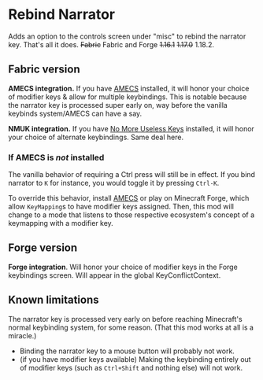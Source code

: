 # Rebind Narrator

Adds an option to the controls screen under "misc" to rebind the narrator key. That's all it does. ~~Fabric~~ Fabric and Forge ~~1.16.1~~ ~~1.17.0~~ 1.18.2.

## Fabric version

**AMECS integration.** If you have [AMECS](https://www.curseforge.com/minecraft/mc-mods/amecs) installed, it will honor your choice of modifier keys & allow for multiple keybindings. This is notable because the narrator key is processed super early on, way before the vanilla keybinds system/AMECS can have a say.

**NMUK integration.** If you have [No More Useless Keys](https://www.curseforge.com/minecraft/mc-mods/nmuk) installed, it will honor your choice of alternate keybindings. Same deal here.

### If AMECS is *not* installed

The vanilla behavior of requiring a Ctrl press will still be in effect. If you bind narrator to `K` for instance, you would toggle it by pressing `Ctrl-K`.

To override this behavior, install [AMECS](https://www.curseforge.com/minecraft/mc-mods/amecs) or play on Minecraft Forge, which allow `KeyMapping`s to have modifier keys assigned. Then, this mod will change to a mode that listens to those respective ecosystem's concept of a keymapping with a modifier key.

## Forge version

**Forge integration**. Will honor your choice of modifier keys in the Forge keybindings screen. Will appear in the global KeyConflictContext.

## Known limitations

The narrator key is processed very early on before reaching Minecraft's normal keybinding system, for some reason. (That this mod works at all is a miracle.)

* Binding the narrator key to a mouse button will probably not work.
* (if you have modifier keys available) Making the keybinding entirely out of modifier keys (such as `Ctrl+Shift` and nothing else) will not work.

